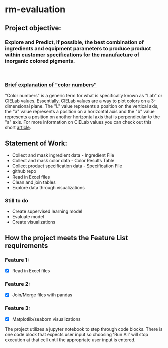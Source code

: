 # rm-evaluation

## Project objective:
### Explore and Predict, if possible, the best combination of ingredients and equipment parameters to produce product within customer specifications for the manufacture of inorganic colored pigments.

<br/>

### <u>Brief explanation of "color numbers"</u>
"Color numbers" is a generic term for what is specifically known as "Lab" or CIELab values. Essentially, CIELab values are a way to plot colors on a 3-dimensional plane.  The "L" value represents a position on the vertical axis, the "a" value represents a position on a horizontal axis and the "b" value represents a position on another horizontal axis that is perpendicular to the "a" axis. 
For more information on CIELab values you can check out this short [article](https://www.xrite.com/blog/lab-color-space). 


## Statement of Work:
- Collect and mask ingredient data - Ingredient File
- Collect and mask color data - Color Results Table
- Collect product specification data - Specification File
- github repo
- Read in Excel files
- Clean and join tables
- Explore data through visualizations
### Still to do
- Create supervised learning model
- Evaluate model
- Create visualizations



## How the project meets the Feature List requirements
### Feature 1:
- [x] Read in Excel files

### Feature 2:
- [x] Join/Merge files with pandas

### Feature 3: 
- [x] Matplotlib/seaborn visualizations

The project utilizes a jupyter notebook to step through code blocks. There is one code block that expects user input so choosing 'Run All' will stop execution at that cell until the appropriate user input is entered.
